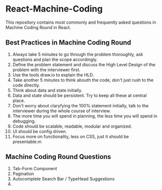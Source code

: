 # React-Machine-Coding
This repository contains most commonly and frequently asked questions in Machine Coding Round in React.

## Best Practices in Machine Coding Round

1.  Always take 5 minutes to go through the problem thoroughly, ask questions and plan the scope accordingly.
2.  Define the problem statement and discuss the High Level Design of the problem with the interviewer first.
3.  Use the tools draw.io to explain the HLD.
4.  Take another 5 minutes to think abouth the code, don't just rush to the code directly.
5.  Think about data and state initially.  
6.  Data and state should be persistent. Try to keep all these at central place.
7.  Don't worry about claryfying the 100% statement initially, talk to the interviewer during the whole course of interview.
8.  The more time you will spend in planning, the less time you will spend in debugging.
9.  Code should be scalable, readable, modular and organized.
10. UI should be config driven.
11. Focus more on functionality, less on CSS, just it should be presentable.m  


## Machine Coding Round Questions

1.  Tab-Form Component
2.  Pagination
3.  Autocomplete Search Bar / TypeHead Suggestions
4.  